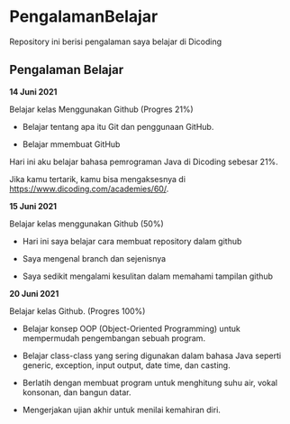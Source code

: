 # PengalamanBelajar
Repository ini berisi pengalaman saya belajar di Dicoding

## Pengalaman Belajar
**14 Juni 2021**

Belajar kelas Menggunakan Github (Progres 21%)

* Belajar tentang apa itu Git dan penggunaan GitHub.

* Belajar mmembuat GitHub 

Hari ini aku belajar bahasa pemrograman Java di Dicoding sebesar 21%. 

Jika kamu tertarik, kamu bisa mengaksesnya di https://www.dicoding.com/academies/60/.

**15 Juni 2021**

Belajar kelas menggunakan Github (50%)

* Hari ini saya belajar cara membuat repository dalam github
  
* Saya mengenal branch dan sejenisnya
  
* Saya sedikit mengalami kesulitan dalam memahami tampilan github

**20 Juni 2021**  

Belajar kelas Github. (Progres 100%)

  * Belajar konsep OOP (Object-Oriented Programming) untuk mempermudah pengembangan sebuah program.

  * Belajar class-class yang sering digunakan dalam bahasa Java seperti generic, exception, input output, date time, dan casting. 

  * Berlatih dengan membuat program untuk menghitung suhu air, vokal konsonan, dan bangun datar. 

  * Mengerjakan ujian akhir untuk menilai kemahiran diri.
